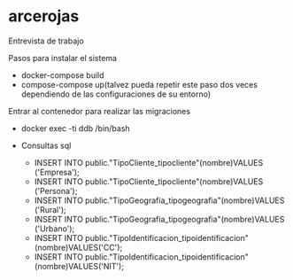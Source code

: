 # arcerojas
Entrevista de trabajo


Pasos para instalar el sistema

- docker-compose build
- compose-compose up(talvez pueda repetir este paso dos veces dependiendo de las configuraciones de su entorno)

Entrar al contenedor para realizar las migraciones 
- docker exec -ti ddb /bin/bash
  
- Consultas sql 
    - INSERT INTO public."TipoCliente_tipocliente"(nombre)VALUES ('Empresa');
    - INSERT INTO public."TipoCliente_tipocliente"(nombre)VALUES ('Persona');
    - INSERT INTO public."TipoGeografia_tipogeografia"(nombre)VALUES ('Rural');
    - INSERT INTO public."TipoGeografia_tipogeografia"(nombre)VALUES ('Urbano');
    - INSERT INTO public."TipoIdentificacion_tipoidentificacion"(nombre)VALUES('CC');
    - INSERT INTO public."TipoIdentificacion_tipoidentificacion"(nombre)VALUES('NIT');    

